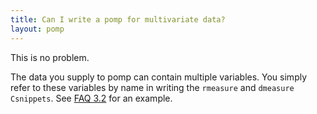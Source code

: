 ```yaml
---
title: Can I write a pomp for multivariate data?
layout: pomp
---
```


This is no problem.

The data you supply to pomp can contain multiple variables.
You simply refer to these variables by name in writing the `rmeasure` and `dmeasure` `Csnippets`.
See [FAQ 3.2](https://kingaa.github.io/pomp/FAQ.html#can-i-write-a-pomp-for-multivariate-data) for an example.
